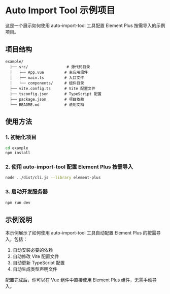 # Auto Import Tool 示例项目

这是一个展示如何使用 auto-import-tool 工具配置 Element Plus 按需导入的示例项目。

## 项目结构

```
example/
  ├── src/                 # 源代码目录
  │   ├── App.vue         # 主应用组件
  │   ├── main.ts         # 入口文件
  │   └── components/     # 组件目录
  ├── vite.config.ts      # Vite 配置文件
  ├── tsconfig.json       # TypeScript 配置
  ├── package.json        # 项目依赖
  └── README.md           # 说明文档
```

## 使用方法

### 1. 初始化项目

```bash
cd example
npm install
```

### 2. 使用 auto-import-tool 配置 Element Plus 按需导入

```bash
node ../dist/cli.js --library element-plus
```

### 3. 启动开发服务器

```bash
npm run dev
```

## 示例说明

本示例展示了如何使用 auto-import-tool 工具自动配置 Element Plus 的按需导入，包括：

1. 自动安装必要的依赖
2. 自动修改 Vite 配置文件
3. 自动更新 TypeScript 配置
4. 自动生成类型声明文件

配置完成后，你可以在 Vue 组件中直接使用 Element Plus 组件，无需手动导入。
